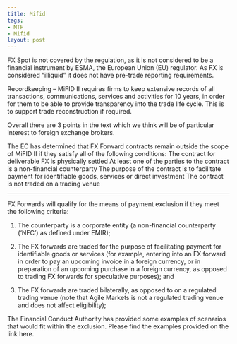 ```yaml
---
title: Mifid
tags:
- MTF
- Mifid
layout: post
---
```

FX Spot is not covered by the regulation, as it is not considered to be a financial instrument by ESMA, the European Union (EU) regulator. As FX is considered “illiquid” it does not have pre-trade reporting requirements.


Recordkeeping – MiFID II requires firms to keep extensive records of all transactions, communications, services and activities for 10 years, in order for them to be able to provide transparency into the trade life cycle. This is to support trade reconstruction if required.


Overall there are 3 points in the text which we think will be of particular interest to foreign exchange brokers.

The EC has determined that FX Forward contracts remain outside the scope of MiFID II if they satisfy all of the following conditions:
The contract for deliverable FX is physically settled
At least one of the parties to the contract is a non-financial counterparty
The purpose of the contract is to facilitate payment for identifiable goods, services or direct investment
The contract is not traded on a trading venue  


----
FX Forwards will qualify for the means of payment exclusion if they meet the following criteria:

1.  The counterparty is a corporate entity (a non-financial counterparty (‘NFC’) as defined under EMIR);

2.  The FX forwards are traded for the purpose of facilitating payment for identifiable goods or services (for example, entering into an FX forward in order to pay an upcoming invoice in a foreign currency, or in preparation of an upcoming purchase in a foreign currency, as opposed to trading FX forwards for speculative purposes); and

3.  The FX forwards are traded bilaterally, as opposed to on a regulated trading venue (note that Agile Markets is not a regulated trading venue and does not affect eligibility);

The Financial Conduct Authority has provided some examples of scenarios that would fit within the exclusion.  Please find the examples provided on the link here.
